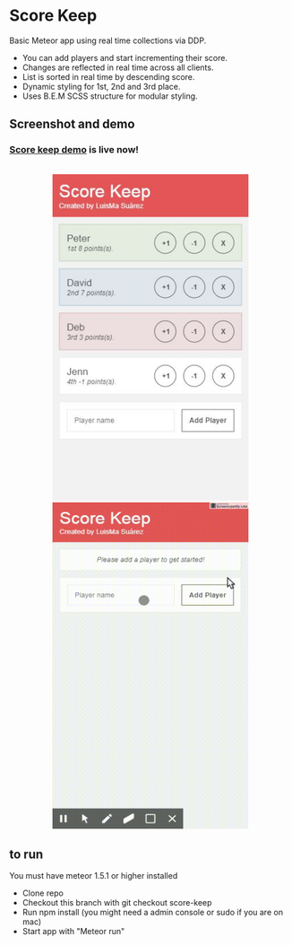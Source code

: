 # Score Keep
Basic Meteor app using real time collections via DDP.
* You can add players and start incrementing their score.
* Changes are reflected in real time across all clients.
* List is sorted in real time by descending score.
* Dynamic styling for 1st, 2nd and 3rd place.
* Uses B.E.M SCSS structure for modular styling.

## Screenshot and demo
### <a href="http://score-keep-luisma.herokuapp.com/">Score keep demo</a> is live now!
<br>

<div align="center">
  <img src="https://raw.githubusercontent.com/luismasg/Meteor/Images/screenshot.JPG" width="350"/> 
  <img src="https://raw.githubusercontent.com/luismasg/Meteor/Images/screencast.gif" width="350" height="582"/>   
</div>

## to run
You must have meteor 1.5.1 or higher installed 
  
* Clone repo 
* Checkout this branch with git checkout score-keep
* Run npm install (you might need a admin console or sudo if you are on mac)
* Start app  with "Meteor run"

